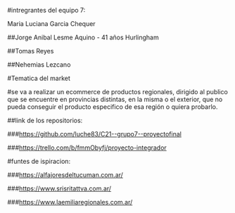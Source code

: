 #intregrantes del equipo 7:

Maria Luciana Garcia Chequer

##Jorge Anibal Lesme Aquino - 41 años Hurlingham

##Tomas Reyes

##Nehemias Lezcano

#Tematica del market

#se va a realizar un ecommerce de productos regionales, dirigido al publico que se encuentre en provincias distintas, en la misma o el exterior, que no pueda conseguir el producto especifico de esa región o quiera probarlo.

##link de los repositorios:

###https://github.com/luche83/C21--grupo7--proyectofinal

###https://trello.com/b/fmmObyfj/proyecto-integrador

#funtes de ispiracion:

###https://alfajoresdeltucuman.com.ar/

###https://www.srisritattva.com.ar/

###https://www.laemiliaregionales.com.ar/